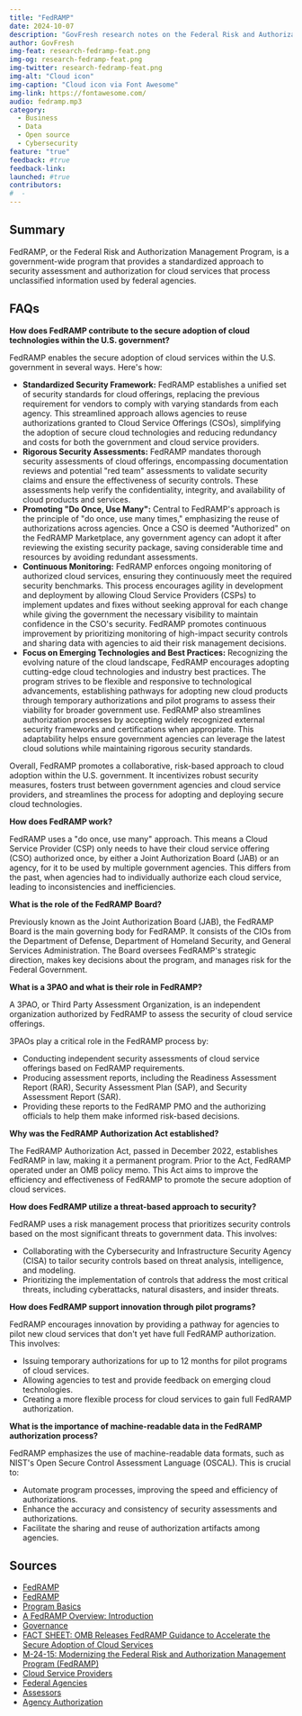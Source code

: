 ```yaml
---
title: "FedRAMP"
date: 2024-10-07
description: "GovFresh research notes on the Federal Risk and Authorization Management Program."
author: GovFresh
img-feat: research-fedramp-feat.png
img-og: research-fedramp-feat.png
img-twitter: research-fedramp-feat.png
img-alt: "Cloud icon"
img-caption: "Cloud icon via Font Awesome"
img-link: https://fontawesome.com/
audio: fedramp.mp3
category:
  - Business
  - Data
  - Open source
  - Cybersecurity
feature: "true"
feedback: #true
feedback-link: 
launched: #true
contributors:
#  - 
---
```


## Summary

FedRAMP, or the Federal Risk and Authorization Management Program, is a government-wide program that provides a standardized approach to security assessment and authorization for cloud services that process unclassified information used by federal agencies.

## FAQs

**How does FedRAMP contribute to the secure adoption of cloud technologies within the U.S. government?**

FedRAMP enables the secure adoption of cloud services within the U.S. government in several ways. Here's how:

* **Standardized Security Framework:** FedRAMP establishes a unified set of security standards for cloud offerings, replacing the previous requirement for vendors to comply with varying standards from each agency. This streamlined approach allows agencies to reuse authorizations granted to Cloud Service Offerings (CSOs), simplifying the adoption of secure cloud technologies and reducing redundancy and costs for both the government and cloud service providers.
* **Rigorous Security Assessments:** FedRAMP mandates thorough security assessments of cloud offerings, encompassing documentation reviews and potential "red team" assessments to validate security claims and ensure the effectiveness of security controls. These assessments help verify the confidentiality, integrity, and availability of cloud products and services.
* **Promoting "Do Once, Use Many":** Central to FedRAMP's approach is the principle of "do once, use many times," emphasizing the reuse of authorizations across agencies. Once a CSO is deemed "Authorized" on the FedRAMP Marketplace, any government agency can adopt it after reviewing the existing security package, saving considerable time and resources by avoiding redundant assessments.
* **Continuous Monitoring:** FedRAMP enforces ongoing monitoring of authorized cloud services, ensuring they continuously meet the required security benchmarks. This process encourages agility in development and deployment by allowing Cloud Service Providers (CSPs) to implement updates and fixes without seeking approval for each change while giving the government the necessary visibility to maintain confidence in the CSO's security. FedRAMP promotes continuous improvement by prioritizing monitoring of high-impact security controls and sharing data with agencies to aid their risk management decisions.
* **Focus on Emerging Technologies and Best Practices:** Recognizing the evolving nature of the cloud landscape, FedRAMP encourages adopting cutting-edge cloud technologies and industry best practices. The program strives to be flexible and responsive to technological advancements, establishing pathways for adopting new cloud products through temporary authorizations and pilot programs to assess their viability for broader government use. FedRAMP also streamlines authorization processes by accepting widely recognized external security frameworks and certifications when appropriate. This adaptability helps ensure government agencies can leverage the latest cloud solutions while maintaining rigorous security standards.

Overall, FedRAMP promotes a collaborative, risk-based approach to cloud adoption within the U.S. government. It incentivizes robust security measures, fosters trust between government agencies and cloud service providers, and streamlines the process for adopting and deploying secure cloud technologies.

**How does FedRAMP work?**

FedRAMP uses a "do once, use many" approach. This means a Cloud Service Provider (CSP) only needs to have their cloud service offering (CSO) authorized once, by either a Joint Authorization Board (JAB) or an agency, for it to be used by multiple government agencies. This differs from the past, when agencies had to individually authorize each cloud service, leading to inconsistencies and inefficiencies.

**What is the role of the FedRAMP Board?**

Previously known as the Joint Authorization Board (JAB), the FedRAMP Board is the main governing body for FedRAMP. It consists of the CIOs from the Department of Defense, Department of Homeland Security, and General Services Administration. The Board oversees FedRAMP's strategic direction, makes key decisions about the program, and manages risk for the Federal Government.

**What is a 3PAO and what is their role in FedRAMP?**

A 3PAO, or Third Party Assessment Organization, is an independent organization authorized by FedRAMP to assess the security of cloud service offerings.

3PAOs play a critical role in the FedRAMP process by:

* Conducting independent security assessments of cloud service offerings based on FedRAMP requirements.
* Producing assessment reports, including the Readiness Assessment Report (RAR), Security Assessment Plan (SAP), and Security Assessment Report (SAR).
* Providing these reports to the FedRAMP PMO and the authorizing officials to help them make informed risk-based decisions.

**Why was the FedRAMP Authorization Act established?**

The FedRAMP Authorization Act, passed in December 2022, establishes FedRAMP in law, making it a permanent program. Prior to the Act, FedRAMP operated under an OMB policy memo. This Act aims to improve the efficiency and effectiveness of FedRAMP to promote the secure adoption of cloud services.

**How does FedRAMP utilize a threat-based approach to security?**

FedRAMP uses a risk management process that prioritizes security controls based on the most significant threats to government data. This involves:

* Collaborating with the Cybersecurity and Infrastructure Security Agency (CISA) to tailor security controls based on threat analysis, intelligence, and modeling.
* Prioritizing the implementation of controls that address the most critical threats, including cyberattacks, natural disasters, and insider threats.

**How does FedRAMP support innovation through pilot programs?**

FedRAMP encourages innovation by providing a pathway for agencies to pilot new cloud services that don't yet have full FedRAMP authorization. This involves:

* Issuing temporary authorizations for up to 12 months for pilot programs of cloud services.
* Allowing agencies to test and provide feedback on emerging cloud technologies.
* Creating a more flexible process for cloud services to gain full FedRAMP authorization.

**What is the importance of machine-readable data in the FedRAMP authorization process?**

FedRAMP emphasizes the use of machine-readable data formats, such as NIST's Open Secure Control Assessment Language (OSCAL). This is crucial to:

* Automate program processes, improving the speed and efficiency of authorizations.
* Enhance the accuracy and consistency of security assessments and authorizations.
* Facilitate the sharing and reuse of authorization artifacts among agencies.

## Sources

- [FedRAMP](https://www.cisa.gov/zero-trust-maturity-model)
- [FedRAMP](https://www.fedramp.gov/)
- [Program Basics](https://www.fedramp.gov/program-basics/)
- [A FedRAMP Overview: Introduction](https://www.youtube.com/watch?v=I_3YFkmGTt4)
- [Governance](https://www.fedramp.gov/governance/)
- [FACT SHEET: OMB Releases FedRAMP Guidance to Accelerate the Secure Adoption of Cloud Services](https://www.whitehouse.gov/omb/briefing-room/2024/07/26/fact-sheet-omb-releases-fedramp-guidance-to-accelerate-the-secure-adoption-of-cloud-services/)
- [M-24-15: Modernizing the Federal Risk and Authorization Management Program (FedRAMP)](https://www.whitehouse.gov/wp-content/uploads/2024/07/M-24-15-Modernizing-the-Federal-Risk-and-Authorization-Management-Program.pdf)
- [Cloud Service Providers](https://www.fedramp.gov/cloud-service-providers/)
- [Federal Agencies](https://www.fedramp.gov/federal-agencies/)
- [Assessors](https://www.fedramp.gov/assessors/)
- [Agency Authorization](https://www.fedramp.gov/agency-authorization/)
